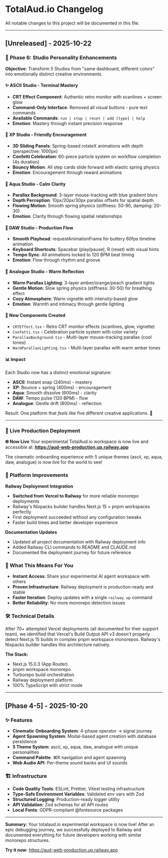 # TotalAud.io Changelog

All notable changes to this project will be documented in this file.

---

## [Unreleased] - 2025-10-22

### 🎨 Phase 6: Studio Personality Enhancements

**Objective**: Transform 5 Studios from "same dashboard, different colors" into emotionally distinct creative environments.

#### ✨ ASCII Studio - Terminal Mastery
- **CRT Effect Component**: Authentic retro monitor with scanlines + screen glow
- **Command-Only Interface**: Removed all visual buttons - pure text commands
- **Available Commands**: `run | stop | reset | add [type] | help`
- **Emotion**: Mastery through instant precision response

#### 🎪 XP Studio - Friendly Encouragement
- **3D Sliding Panels**: Spring-based rotateX animations with depth (perspective: 1000px)
- **Confetti Celebration**: 60-piece particle system on workflow completion (4s duration)
- **Bouncy Motion**: All step cards slide forward with elastic spring physics
- **Emotion**: Encouragement through reward animations

#### 🌊 Aqua Studio - Calm Clarity
- **Parallax Background**: 3-layer mouse-tracking with blue gradient blurs
- **Depth Perception**: 10px/20px/30px parallax offsets for spatial depth
- **Flowing Motion**: Smooth spring physics (stiffness: 50-90, damping: 20-30)
- **Emotion**: Clarity through flowing spatial relationships

#### 🎹 DAW Studio - Production Flow
- **Smooth Playhead**: requestAnimationFrame for buttery 60fps timeline animation
- **Keyboard Shortcuts**: Spacebar (play/pause), R (reset) with visual hints
- **Tempo Sync**: All animations locked to 120 BPM beat timing
- **Emotion**: Flow through rhythm and groove

#### 📝 Analogue Studio - Warm Reflection
- **Warm Parallax Lighting**: 3-layer amber/orange/peach gradient lights
- **Gentle Motion**: Slow spring physics (stiffness: 30-50) for breathing effect
- **Cozy Atmosphere**: Warm vignette with intensity-based glow
- **Emotion**: Warmth and intimacy through gentle lighting

#### 🎁 New Components Created
- `CRTEffect.tsx` - Retro CRT monitor effects (scanlines, glow, vignette)
- `Confetti.tsx` - Celebration particle system with color variety
- `ParallaxBackground.tsx` - Multi-layer mouse-tracking parallax (cool tones)
- `WarmParallaxLighting.tsx` - Multi-layer parallax with warm amber tones

#### 📊 Impact
Each Studio now has a distinct emotional signature:
- **ASCII**: Instant snap (240ms) - mastery
- **XP**: Bounce + spring (400ms) - encouragement
- **Aqua**: Smooth dissolve (600ms) - clarity
- **DAW**: Tempo pulse (120 BPM) - flow
- **Analogue**: Gentle drift (800ms) - reflection

Result: One platform that *feels* like five different creative applications. 🚀

---

### 🚀 Live Production Deployment

**🌐 Now Live**
Your experimental TotalAud.io workspace is now live and accessible at:
**https://aud-web-production.up.railway.app**

The cinematic onboarding experience with 5 unique themes (ascii, xp, aqua, daw, analogue) is now live for the world to see!

### 🔧 Platform Improvements

**Railway Deployment Integration**
- **Switched from Vercel to Railway** for more reliable monorepo deployments
- Railway's Nixpacks builder handles Next.js 15 + pnpm workspaces perfectly
- First deployment succeeded without any configuration tweaks
- Faster build times and better developer experience

**Documentation Updates**
- Updated all project documentation with Railway deployment info
- Added Railway CLI commands to README and CLAUDE.md
- Documented the deployment journey for future reference

### 🎯 What This Means For You

- **Instant Access**: Share your experimental AI agent workspace with others
- **Proven Infrastructure**: Railway deployment is production-ready and stable
- **Faster Iteration**: Deploy updates with a single `railway up` command
- **Better Reliability**: No more monorepo detection issues

### 🛠️ Technical Details

After 70+ attempted Vercel deployments (all documented for their support team), we identified that Vercel's Build Output API v3 doesn't properly detect Next.js 15 builds in complex pnpm workspace monorepos. Railway's Nixpacks builder handles this architecture natively.

**The Stack:**
- Next.js 15.0.3 (App Router)
- pnpm workspace monorepo
- Turborepo build orchestration
- Railway deployment platform
- 100% TypeScript with strict mode

---

## [Phase 4-5] - 2025-10-20

### ✨ Features

- **Cinematic Onboarding System**: 4-phase operator → signal journey
- **Agent Spawning System**: Modal-based agent creation with database persistence
- **5 Theme System**: ascii, xp, aqua, daw, analogue with unique personalities
- **Command Palette**: ⌘K navigation and agent spawning
- **Web Audio API**: Per-theme sound banks and UI sounds

### 🏗️ Infrastructure

- **Code Quality Tools**: ESLint, Prettier, Vitest testing infrastructure
- **Type-Safe Environment Variables**: Validated env vars with Zod
- **Structured Logging**: Production-ready logger utility
- **API Validation**: Zod schemas for all API routes
- **Local Fonts**: GDPR-compliant @fontsource packages

---

**Summary**: Your totalaud.io experimental workspace is now live! After an epic debugging journey, we successfully deployed to Railway and documented everything for future developers working with similar monorepo structures.

**Try it now**: https://aud-web-production.up.railway.app
